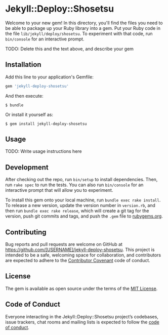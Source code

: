 # Jekyll::Deploy::Shosetsu

Welcome to your new gem! In this directory, you'll find the files you need to be able to package up your Ruby library into a gem. Put your Ruby code in the file `lib/jekyll/deploy/shosetsu`. To experiment with that code, run `bin/console` for an interactive prompt.

TODO: Delete this and the text above, and describe your gem

## Installation

Add this line to your application's Gemfile:

```ruby
gem 'jekyll-deploy-shosetsu'
```

And then execute:

    $ bundle

Or install it yourself as:

    $ gem install jekyll-deploy-shosetsu

## Usage

TODO: Write usage instructions here

## Development

After checking out the repo, run `bin/setup` to install dependencies. Then, run `rake spec` to run the tests. You can also run `bin/console` for an interactive prompt that will allow you to experiment.

To install this gem onto your local machine, run `bundle exec rake install`. To release a new version, update the version number in `version.rb`, and then run `bundle exec rake release`, which will create a git tag for the version, push git commits and tags, and push the `.gem` file to [rubygems.org](https://rubygems.org).

## Contributing

Bug reports and pull requests are welcome on GitHub at https://github.com/[USERNAME]/jekyll-deploy-shosetsu. This project is intended to be a safe, welcoming space for collaboration, and contributors are expected to adhere to the [Contributor Covenant](http://contributor-covenant.org) code of conduct.

## License

The gem is available as open source under the terms of the [MIT License](https://opensource.org/licenses/MIT).

## Code of Conduct

Everyone interacting in the Jekyll::Deploy::Shosetsu project’s codebases, issue trackers, chat rooms and mailing lists is expected to follow the [code of conduct](https://github.com/[USERNAME]/jekyll-deploy-shosetsu/blob/master/CODE_OF_CONDUCT.md).

